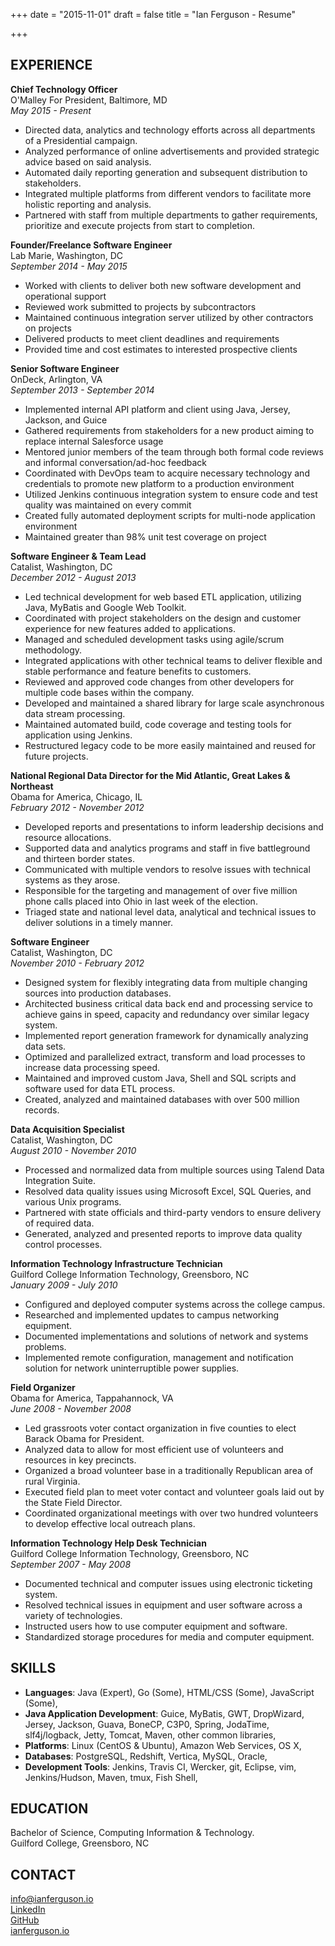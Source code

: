 +++
date = "2015-11-01"
draft = false 
title = "Ian Ferguson - Resume"

+++

## EXPERIENCE ##
**Chief Technology Officer**    
O'Malley For President, Baltimore, MD  
_May 2015 - Present_

* Directed data, analytics and technology efforts across all departments of a Presidential campaign.
* Analyzed performance of online advertisements and provided strategic advice based on said analysis.
* Automated daily reporting generation and subsequent distribution to stakeholders.
* Integrated multiple platforms from different vendors to facilitate more holistic reporting and analysis.
* Partnered with staff from multiple departments to gather requirements, prioritize and execute projects from start to completion.

**Founder/Freelance Software Engineer**  
Lab Marie, Washington, DC   
_September 2014 - May 2015_

* Worked with clients to deliver both new software development and operational support
* Reviewed work submitted to projects by subcontractors
* Maintained continuous integration server utilized by other contractors on projects
* Delivered products to meet client deadlines and requirements
* Provided time and cost estimates to interested prospective clients

**Senior Software Engineer**  
OnDeck, Arlington, VA   
_September 2013 - September 2014_

* Implemented internal API platform and client using Java, Jersey, Jackson, and Guice
* Gathered requirements from stakeholders for a new product aiming to replace internal Salesforce usage
* Mentored junior members of the team through both formal code reviews and informal conversation/ad-hoc feedback
* Coordinated with DevOps team to acquire necessary technology and credentials to promote new platform to a production environment
* Utilized Jenkins continuous integration system to ensure code and test quality was maintained on every commit
* Created fully automated deployment scripts for multi-node application environment
* Maintained greater than 98% unit test coverage on project

**Software Engineer & Team Lead**  
Catalist, Washington, DC   
_December 2012 - August 2013_

* Led technical development for web based ETL application, utilizing Java, MyBatis and Google Web Toolkit.
* Coordinated with project stakeholders on the design and customer experience for new features added to applications.
* Managed and scheduled development tasks using agile/scrum methodology.
* Integrated applications with other technical teams to deliver flexible and stable performance and feature benefits to customers.
* Reviewed and approved code changes from other developers for multiple code bases within the company.
* Developed and maintained a shared library for large scale asynchronous data stream processing.
* Maintained automated build, code coverage and testing tools for application using Jenkins.
* Restructured legacy code to be more easily maintained and reused for future projects.

**National Regional Data Director for the Mid Atlantic, Great Lakes & Northeast**  
Obama for America, Chicago, IL   
_February 2012 - November 2012_

* Developed reports and presentations to inform leadership decisions and resource allocations.
* Supported data and analytics programs and staff in five battleground and thirteen border states.
* Communicated with multiple vendors to resolve issues with technical systems as they arose.
* Responsible for the targeting and management of over five million phone calls placed into Ohio in last week of the election.
* Triaged state and national level data, analytical and technical issues to deliver solutions in a timely manner.

**Software Engineer**  
Catalist, Washington, DC   
_November 2010 - February 2012_

* Designed system for flexibly integrating data from multiple changing sources into production databases.
* Architected business critical data back end and processing service to achieve gains in speed, capacity and redundancy over similar legacy system.
* Implemented report generation framework for dynamically analyzing data sets.
* Optimized and parallelized extract, transform and load processes to increase data processing speed.
* Maintained and improved custom Java, Shell and SQL scripts and software used for data ETL process.
* Created, analyzed and maintained databases with over 500 million records.

**Data Acquisition Specialist**  
Catalist, Washington, DC   
_August 2010 - November 2010_

* Processed and normalized data from multiple sources using Talend Data Integration Suite.
* Resolved data quality issues using Microsoft Excel, SQL Queries, and various Unix programs.
* Partnered with state officials and third-party vendors to ensure delivery of required data.
* Generated, analyzed and presented reports to improve data quality control processes.

**Information Technology Infrastructure Technician**  
Guilford College Information Technology, Greensboro, NC   
_January 2009 - July 2010_

* Configured and deployed computer systems across the college campus.
* Researched and implemented updates to campus networking equipment.
* Documented implementations and solutions of network and systems problems.
* Implemented remote configuration, management and notification solution for network uninterruptible power supplies.

**Field Organizer**  
Obama for America, Tappahannock, VA   
_June 2008 - November 2008_

* Led grassroots voter contact organization in five counties to elect Barack Obama for President.
* Analyzed data to allow for most efficient use of volunteers and resources in key precincts.
* Organized a broad volunteer base in a traditionally Republican area of rural Virginia.
* Executed field plan to meet voter contact and volunteer goals laid out by the State Field Director.
* Coordinated organizational meetings with over two hundred volunteers to develop effective local outreach plans.

**Information Technology Help Desk Technician**  
Guilford College Information Technology, Greensboro, NC   
_September 2007 - May 2008_

* Documented technical and computer issues using electronic ticketing system.
* Resolved technical issues in equipment and user software across a variety of technologies.
* Instructed users how to use computer equipment and software.
* Standardized storage procedures for media and computer equipment.


## SKILLS ##
* **Languages**: Java (Expert), Go (Some), HTML/CSS (Some), JavaScript (Some), 
* **Java Application Development**: Guice, MyBatis, GWT, DropWizard, Jersey, Jackson, Guava, BoneCP, C3P0, Spring, JodaTime, slf4j/logback, Jetty, Tomcat, Maven, other common libraries, 
* **Platforms**: Linux (CentOS & Ubuntu), Amazon Web Services, OS X, 
* **Databases**: PostgreSQL, Redshift, Vertica, MySQL, Oracle, 
* **Development Tools**: Jenkins, Travis CI, Wercker, git, Eclipse, vim, Jenkins/Hudson, Maven, tmux, Fish Shell, 

## EDUCATION ##
Bachelor of Science, Computing Information & Technology.  
Guilford College, Greensboro, NC

## CONTACT ##
[info@ianferguson.io](mailto:info@ianferguson.io)  
[LinkedIn](http://www.linkedin.com/in/ianjamesferguson)  
[GitHub](https://github.com/ianferguson)  
[ianferguson.io](https://www.ianferguson.io)   

